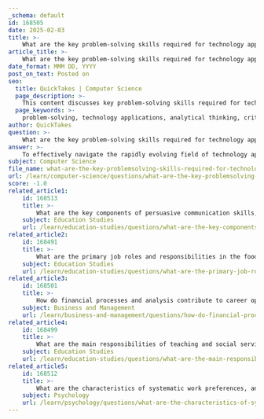 ```yaml
---
_schema: default
id: 168505
date: 2025-02-03
title: >-
    What are the key problem-solving skills required for technology applications, and how can workers keep current with advances in the field?
article_title: >-
    What are the key problem-solving skills required for technology applications, and how can workers keep current with advances in the field?
date_format: MMM DD, YYYY
post_on_text: Posted on
seo:
  title: QuickTakes | Computer Science
  page_description: >-
    This content discusses key problem-solving skills required for technology applications and offers strategies for workers to keep current with advances in the field.
  page_keywords: >-
    problem-solving, technology applications, analytical thinking, critical thinking, technical proficiency, creativity, collaboration, adaptability, continuous learning, networking, industry publications, hands-on experience, mentorship
author: QuickTakes
question: >-
    What are the key problem-solving skills required for technology applications, and how can workers keep current with advances in the field?
answer: >-
    To effectively navigate the rapidly evolving field of technology applications, workers must develop and maintain a set of key problem-solving skills. Here are the essential skills required:\n\n1. **Analytical Thinking**: The ability to break down complex problems into manageable parts is crucial. This involves identifying the root cause of issues and evaluating potential solutions based on data and evidence.\n\n2. **Critical Thinking**: Workers need to assess situations logically and make informed decisions. This includes questioning assumptions, evaluating arguments, and considering alternative viewpoints.\n\n3. **Technical Proficiency**: Familiarity with relevant software and hardware is essential. Workers should be comfortable using various tools and technologies to troubleshoot issues and implement solutions.\n\n4. **Creativity**: Innovative thinking is important for developing new solutions and approaches to problems. This can involve thinking outside the box and applying knowledge from different fields.\n\n5. **Collaboration**: Many technology projects require teamwork. Effective communication and the ability to work well with others are vital for problem-solving in a collaborative environment.\n\n6. **Adaptability**: The technology landscape is constantly changing. Workers must be flexible and willing to learn new skills or adapt to new tools and methodologies as they emerge.\n\nTo keep current with advances in the field, technology workers can employ several strategies:\n\n- **Continuous Learning**: Engaging in ongoing education through online courses, workshops, and certifications helps workers stay updated on the latest technologies and practices.\n\n- **Networking**: Joining professional organizations, attending industry conferences, and participating in forums can provide insights into emerging trends and best practices.\n\n- **Reading Industry Publications**: Subscribing to technology journals, blogs, and newsletters can help workers stay informed about new developments and innovations in their field.\n\n- **Hands-On Experience**: Actively working on projects, whether through employment or personal initiatives, allows workers to apply new knowledge and skills in real-world scenarios.\n\n- **Mentorship**: Seeking guidance from experienced professionals can provide valuable insights and help workers navigate their career paths effectively.\n\nBy cultivating these problem-solving skills and staying engaged with the latest advancements, technology workers can enhance their effectiveness and adaptability in a fast-paced environment.
subject: Computer Science
file_name: what-are-the-key-problemsolving-skills-required-for-technology-applications-and-how-can-workers-keep-current-with-advances-in-the-field.md
url: /learn/computer-science/questions/what-are-the-key-problemsolving-skills-required-for-technology-applications-and-how-can-workers-keep-current-with-advances-in-the-field
score: -1.0
related_article1:
    id: 168513
    title: >-
        What are the key components of persuasive communication skills, and how can they be developed for career success?
    subject: Education Studies
    url: /learn/education-studies/questions/what-are-the-key-components-of-persuasive-communication-skills-and-how-can-they-be-developed-for-career-success
related_article2:
    id: 168491
    title: >-
        What are the primary job roles and responsibilities in the food service industry?
    subject: Education Studies
    url: /learn/education-studies/questions/what-are-the-primary-job-roles-and-responsibilities-in-the-food-service-industry
related_article3:
    id: 168501
    title: >-
        How do financial processes and analysis contribute to career opportunities in the business and finance cluster?
    subject: Business and Management
    url: /learn/business-and-management/questions/how-do-financial-processes-and-analysis-contribute-to-career-opportunities-in-the-business-and-finance-cluster
related_article4:
    id: 168499
    title: >-
        What are the main responsibilities of teaching and social service roles, and what skills are required for success in these fields?
    subject: Education Studies
    url: /learn/education-studies/questions/what-are-the-main-responsibilities-of-teaching-and-social-service-roles-and-what-skills-are-required-for-success-in-these-fields
related_article5:
    id: 168512
    title: >-
        What are the characteristics of systematic work preferences, and what career options are available for individuals with these preferences?
    subject: Psychology
    url: /learn/psychology/questions/what-are-the-characteristics-of-systematic-work-preferences-and-what-career-options-are-available-for-individuals-with-these-preferences
---
```


&nbsp;